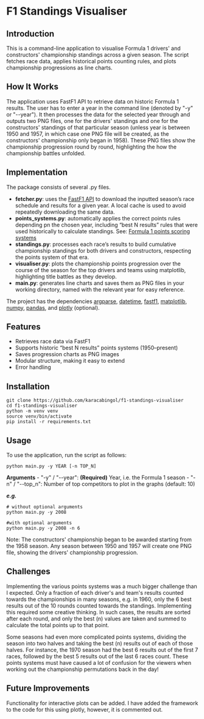 # F1 Standings Visualiser

## Introduction

This is a command-line application to visualise Formula 1 drivers' and constructors' championship standings across a given season. The script fetches race data, applies historical points counting rules, and plots championship progressions as line charts.

## How It Works

The application uses FastF1 API to retrieve data on historic Formula 1 results. The user has to enter a year in the command line (denoted by "-y" or "--year"). It then processes the data for the selected year through and outputs two PNG files, one for the drivers' standings and one for the constructors' standings of that particular season (unless year is between 1950 and 1957, in which case one PNG file will be created, as the constructors' championship only began in 1958). These PNG files show the championship progression round by round, highlighting the how the championship battles unfolded.

## Implementation

The package consists of several .py files.

- **fetcher.py**: uses the [FastF1 API](https://docs.fastf1.dev/) to download the inputted season’s race schedule and results for a given year. A local cache is used to avoid repeatedly downloading the same data.
- **points_systems.py**: automatically applies the correct points rules depending pn the chosen year, including “best N results” rules that were used historically to calculate standings. See: [Formula 1 points scoring systems](https://en.wikipedia.org/wiki/List_of_Formula_One_World_Championship_points_scoring_systems#Points_scoring_systems)
- **standings.py**: processes each race’s results to build cumulative championship standings for both drivers and constructors, respecting the points system of that era.
- **visualiser.py**: plots the championship points progression over the course of the season for the top drivers and teams using matplotlib, highlighting title battles as they develop.
- **main.py**: generates line charts and saves them as PNG files in your working directory, named with the relevant year for easy reference.

The project has the dependencies [argparse](https://docs.python.org/3/library/argparse.html), [datetime](https://docs.python.org/3/library/datetime.html), [fastf1](https://docs.fastf1.dev/), [matplotlib](https://matplotlib.org/), [numpy](https://numpy.org/), [pandas](https://pandas.pydata.org/), and [plotly](https://plotly.com/python/) (optional).

## Features

- Retrieves race data via FastF1
- Supports historic “best N results” points systems (1950–present)
- Saves progression charts as PNG images
- Modular structure, making it easy to extend
- Error handling

## Installation

```
git clone https://github.com/karacabingol/f1-standings-visualiser
cd f1-standings-visualiser
python -m venv venv
source venv/bin/activate
pip install -r requirements.txt
```

## Usage

To use the application, run the script as follows:

```
python main.py -y YEAR [-n TOP_N]
```

**Arguments**
    - "-y" / "--year": **(Required)** Year, i.e. the Formula 1 season
    - "-n" / "--top_n": Number of top competitors to plot in the graphs (default: 10)

***e.g.*** 

```
# without optional arguments
python main.py -y 2008

#with optional arguments
python main.py -y 2008 -n 6
```

Note: The constructors' championship began to be awarded starting from the 1958 season. Any season between 1950 and 1957 will create one PNG file, showing the drivers' championship progression.

## Challenges

Implementing the various points systems was a much bigger challenge than I expected. Only a fraction of each driver's and team's results counted towards the championships in many seasons, e.g. in 1960, only the 6 best results out of the 10 rounds counted towards the standings. Implementing this required some creative thinking. In such cases, the results are sorted after each round, and only the best (n) values are taken and summed to calculate the total points up to that point.

Some seasons had even more complicated points systems, dividing the season into two halves and taking the best (n) results out of each of those halves. For instance, the 1970 season had the best 6 results out of the first 7 races, followed by the best 5 results out of the last 6 races count. These points systems must have caused a lot of confusion for the viewers when working out the championship permutations back in the day!

## Future Improvements

Functionality for interactive plots can be added. I have added the framework to the code for this using plotly, however, it is commented out.